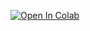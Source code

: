 [![Open In Colab](https://colab.research.google.com/assets/colab-badge.svg)](https://colab.research.google.com/github/timz815/IAT360-CV-Project/blob/main/CVNotebook.ipynb)
